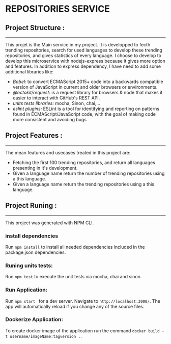 # REPOSITORIES SERVICE
## Project Structure :
---
This projet is the Main service in my project. It is developped to fecth trending repositories, search for used languages to develop these trending repositories, and gives statistics of every language.
I choose to develop to develop this microservice with nodejs-express because it gives more option and features. 
In addition to express dependency, I have need to add some additional libraries like:
- *Babel:* to convert ECMAScript 2015+ code into a backwards compatible version of JavaScript in current and older browsers or environments.
- *@octokit/request:* is a request library for browsers & node that makes it easier to interact with GitHub's REST API.
- *units tests libraries:* mocha, Sinon, chai,...
- *eslint plugins:* ESLint is a tool for identifying and reporting on patterns found in ECMAScript/JavaScript code, with the goal of making code more consistent and avoiding bugs

## Project Features : 
--- 
The mean features and usecases treated in this project are:
- Fetching the first 100 trending repositories, and return all languages presenting in it's development.
- Given a language name return the number of trending repositories using a this language.
- Given a language name return the trending repositories using a this language.
  
## Project Runing :
---
This project was generated with NPM CLI.

### install dependencies 
Run `npm install` to install all needed dependencies included in the package.json dependencies.

### Runing units tests:
Run `npm test` to execute the unit tests via mocha, chai and sinon.

### Run Application:

Run `npm start ` for a dev server. Navigate to `http://localhost:3000/`. The app will automatically reload if you change any of the source files.

### Dockerize Application:
To create docker image of the application run the command ```docker build -t username/imageName:tagversion .```.
